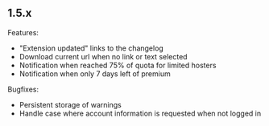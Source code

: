 ## 1.5.x

Features:

 - "Extension updated" links to the changelog
 - Download current url when no link or text selected
 - Notification when reached 75% of quota for limited hosters
 - Notification when only 7 days left of premium

Bugfixes:

 - Persistent storage of warnings
 - Handle case where account information is requested when not logged in